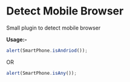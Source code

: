 Detect Mobile Browser
=====================

Small plugin to detect mobile browser 

**Usage:-**

```javascript
alert(SmartPhone.isAndriod());
```

OR

```javascript
alert(SmartPhone.isAny());
```
